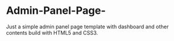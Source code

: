 # Admin-Panel-Page-
Just a simple admin panel page template with dashboard and other contents build with HTML5 and CSS3.
